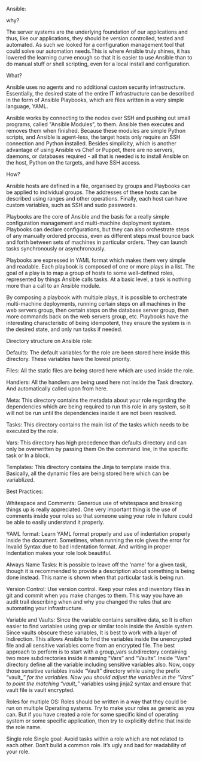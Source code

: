 Ansible:

why?

The server systems are the underlying foundation of our applications and thus, like our applications, they should be version controlled, tested and automated. As such we looked for a configuration management tool that could solve our automation needs.This is where Ansible truly shines, it has lowered the learning curve enough so that it is easier to use Ansible than to do manual stuff or shell scripting, even for a local install and configuration.


What?

Ansible uses no agents and no additional custom security infrastructure. Essentially, the desired state of the entire IT infrastructure can be described in the form of Ansible Playbooks, which are files written in a very simple language, YAML.

Ansible works by connecting to the nodes over SSH and pushing out small programs, called "Ansible Modules", to them. Ansible then executes and removes them when finished. Because these modules are simple Python scripts, and Ansible is agent-less, the target hosts only require an SSH connection and Python installed. Besides simplicity, which is another advantage of using Ansible vs Chef or Puppet, there are no servers, daemons, or databases required - all that is needed is to install Ansible on the host, Python on the targets, and have SSH access.

How?

Ansible hosts are defined in a file, organised by groups and Playbooks can be applied to individual groups. The addresses of these hosts can be described using ranges and other operations. Finally, each host can have custom variables, such as SSH and sudo passwords.

Playbooks are the core of Ansible and the basis for a really simple configuration management and multi-machine deployment system. Playbooks can declare configurations, but they can also orchestrate steps of any manually ordered process, even as different steps must bounce back and forth between sets of machines in particular orders. They can launch tasks synchronously or asynchronously.

Playbooks are expressed in YAML format which makes them very simple and readable. Each playbook is composed of one or more plays in a list. The goal of a play is to map a group of hosts to some well-defined roles, represented by things Ansible calls tasks. At a basic level, a task is nothing more than a call to an Ansible module.

By composing a playbook with multiple plays, it is possible to orchestrate multi-machine deployments, running certain steps on all machines in the web servers group, then certain steps on the database server group, then more commands back on the web servers group, etc. 
Playbooks have the interesting characteristic of being idempotent, they ensure the system is in the desired state, and only run tasks if needed.


Directory structure on Ansible role:

Defaults: The default variables for the role are been stored here inside this directory. These variables have the lowest priority.

Files: All the static files are being stored here which are used inside the role. 

Handlers: All the handlers are being used here not inside the Task directory. And automatically called upon from here.

Meta: This directory contains the metadata about your role regarding the dependencies which are being required to run this role in any system, so it will not be run until the dependencies inside it are not been resolved.

Tasks: This directory contains the main list of the tasks which needs to be executed by the role.

Vars: This directory has high precedence than defaults directory and can only be overwritten by passing them On the command line, In the specific task or In a block.

Templates: This directory contains the Jinja to template inside this. Basically, all the dynamic files are being stored here which can be variablized.


Best Practices:

Whitespace and Comments:
Generous use of whitespace and breaking things up is really appreciated. One very important thing is the use of comments inside your roles so that someone using your role in future could be able to easily understand it properly.

YAML format:
Learn YAML format properly and use of indentation properly inside the document. Sometimes, when running the role gives the error for Invalid Syntax due to bad indentation format. And writing in proper Indentation makes your role look beautiful.

Always Name Tasks:
It is possible to leave off the ‘name’ for a given task, though it is recommended to provide a description about something is being done instead. This name is shown when that particular task is being run.

Version Control:
Use version control. Keep your roles and inventory files in git and commit when you make changes to them. This way you have an audit trail describing when and why you changed the rules that are automating your infrastructure. 

Variable and Vaults:
Since the variable contains sensitive data, so It is often easier to find variables using grep or similar tools inside the Ansible system. Since vaults obscure these variables, It is best to work with a layer of Indirection. This allows Ansible to find the variables inside the unencrypted file and all sensitive variables come from an encrypted file.
The best approach to perform is to start with a group_vars subdirectory containing two more subdirectories inside it naming “Vars” and “Vaults”. Inside “Vars”  directory define all the variable including sensitive variables also. Now, copy those sensitive variables inside “Vault” directory while using the prefix “vault_*” for the variables. Now you should adjust the variables in the “Vars” to point the matching “vault_*” variables using jinja2 syntax and ensure that vault file is vault encrypted.

Roles for multiple OS:
Roles should be written in a way that they could be run on multiple Operating systems. Try to make your roles as generic as you can. But if you have created a role for some specific kind of operating system or some specific application, then try to explicitly define that inside the role name.

Single role Single goal:
Avoid tasks within a role which are not related to each other. Don’t build a common role. It’s ugly and bad for readability of your role.


